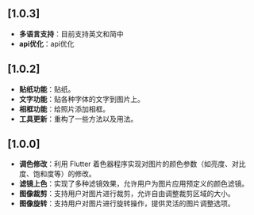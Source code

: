 ## [1.0.3]
- **多语言支持**：目前支持英文和简中
- **api优化**：api优化
## [1.0.2]
- **贴纸功能**：贴纸。
- **文字功能**：贴各种字体的文字到图片上。
- **相框功能**：给照片添加相框。
- **工具更新**：重构了一些方法以及用法。
## [1.0.0]
- **调色修改**：利用 Flutter 着色器程序实现对图片的颜色参数（如亮度、对比度、饱和度等）的修改。
- **滤镜上色**：实现了多种滤镜效果，允许用户为图片应用预定义的颜色滤镜。
- **图像裁剪**：支持用户对图片进行裁剪，允许自由调整裁剪区域的大小。
- **图像旋转**：支持用户对图片进行旋转操作，提供灵活的图片调整选项。

